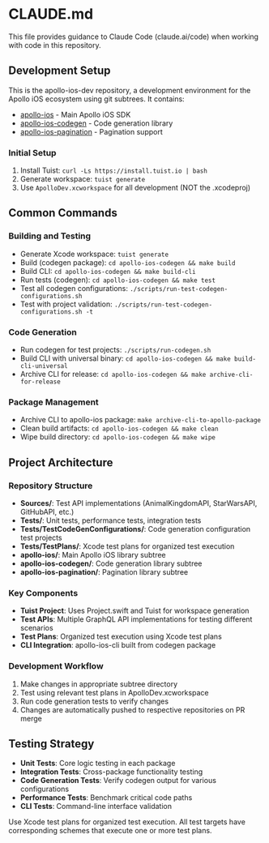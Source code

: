 # CLAUDE.md

This file provides guidance to Claude Code (claude.ai/code) when working with code in this repository.

## Development Setup

This is the apollo-ios-dev repository, a development environment for the Apollo iOS ecosystem using git subtrees. It contains:

- [apollo-ios](https://github.com/apollographql/apollo-ios) - Main Apollo iOS SDK
- [apollo-ios-codegen](https://github.com/apollographql/apollo-ios-codegen) - Code generation library
- [apollo-ios-pagination](https://github.com/apollographql/apollo-ios-pagination) - Pagination support

### Initial Setup
1. Install Tuist: `curl -Ls https://install.tuist.io | bash`
2. Generate workspace: `tuist generate`
3. Use `ApolloDev.xcworkspace` for all development (NOT the .xcodeproj)

## Common Commands

### Building and Testing
- Generate Xcode workspace: `tuist generate`
- Build (codegen package): `cd apollo-ios-codegen && make build`
- Build CLI: `cd apollo-ios-codegen && make build-cli`
- Run tests (codegen): `cd apollo-ios-codegen && make test`
- Test all codegen configurations: `./scripts/run-test-codegen-configurations.sh`
- Test with project validation: `./scripts/run-test-codegen-configurations.sh -t`

### Code Generation
- Run codegen for test projects: `./scripts/run-codegen.sh`
- Build CLI with universal binary: `cd apollo-ios-codegen && make build-cli-universal`
- Archive CLI for release: `cd apollo-ios-codegen && make archive-cli-for-release`

### Package Management
- Archive CLI to apollo-ios package: `make archive-cli-to-apollo-package`
- Clean build artifacts: `cd apollo-ios-codegen && make clean`
- Wipe build directory: `cd apollo-ios-codegen && make wipe`

## Project Architecture

### Repository Structure
- **Sources/**: Test API implementations (AnimalKingdomAPI, StarWarsAPI, GitHubAPI, etc.)
- **Tests/**: Unit tests, performance tests, integration tests
- **Tests/TestCodeGenConfigurations/**: Code generation configuration test projects
- **Tests/TestPlans/**: Xcode test plans for organized test execution
- **apollo-ios/**: Main Apollo iOS library subtree
- **apollo-ios-codegen/**: Code generation library subtree
- **apollo-ios-pagination/**: Pagination library subtree

### Key Components
- **Tuist Project**: Uses Project.swift and Tuist for workspace generation
- **Test APIs**: Multiple GraphQL API implementations for testing different scenarios
- **Test Plans**: Organized test execution using Xcode test plans
- **CLI Integration**: apollo-ios-cli built from codegen package

### Development Workflow
1. Make changes in appropriate subtree directory
2. Test using relevant test plans in ApolloDev.xcworkspace
3. Run code generation tests to verify changes
4. Changes are automatically pushed to respective repositories on PR merge

## Testing Strategy

- **Unit Tests**: Core logic testing in each package
- **Integration Tests**: Cross-package functionality testing
- **Code Generation Tests**: Verify codegen output for various configurations
- **Performance Tests**: Benchmark critical code paths
- **CLI Tests**: Command-line interface validation

Use Xcode test plans for organized test execution. All test targets have corresponding schemes that execute one or more test plans.